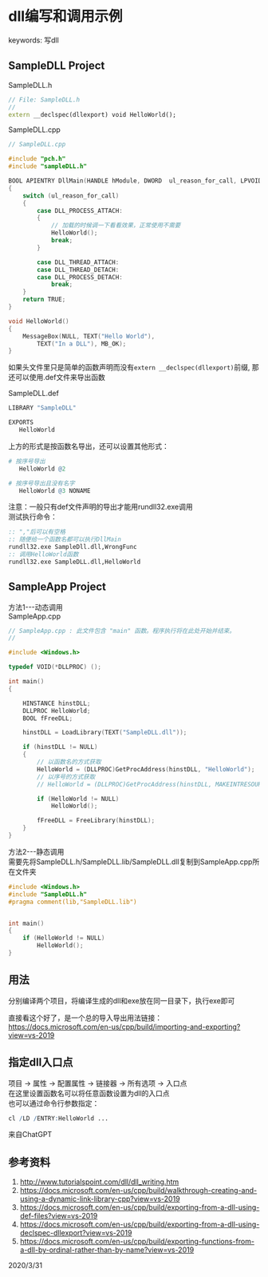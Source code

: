 # dll编写和调用示例

keywords: 写dll  

## SampleDLL Project

SampleDLL.h  
```cpp
// File: SampleDLL.h
//
extern __declspec(dllexport) void HelloWorld();
```

SampleDLL.cpp  
```cpp
// SampleDLL.cpp

#include "pch.h"
#include "sampleDLL.h"

BOOL APIENTRY DllMain(HANDLE hModule, DWORD  ul_reason_for_call, LPVOID lpReserved)
{
	switch (ul_reason_for_call)
	{
		case DLL_PROCESS_ATTACH:
		{
			// 加载的时候调一下看看效果，正常使用不需要
			HelloWorld();
			break;
		}

		case DLL_THREAD_ATTACH:
		case DLL_THREAD_DETACH:
		case DLL_PROCESS_DETACH:
			break;
	}
	return TRUE;
}

void HelloWorld()
{
	MessageBox(NULL, TEXT("Hello World"),
		TEXT("In a DLL"), MB_OK);
}
```

如果头文件里只是简单的函数声明而没有`extern __declspec(dllexport)`前缀, 那还可以使用.def文件来导出函数  

SampleDLL.def  
```r
LIBRARY "SampleDLL"

EXPORTS
   HelloWorld
```

上方的形式是按函数名导出，还可以设置其他形式：  
```r
# 按序号导出
   HelloWorld @2

# 按序号导出且没有名字
   HelloWorld @3 NONAME
```

注意：一般只有def文件声明的导出才能用rundll32.exe调用  
测试执行命令：  
```bat
:: ","后可以有空格
:: 随便给一个函数名都可以执行DllMain
rundll32.exe SampleDll.dll,WrongFunc
:: 调用HelloWorld函数
rundll32.exe SampleDLL.dll,HelloWorld
```


## SampleApp Project

方法1---动态调用  
SampleApp.cpp  
```cpp
// SampleApp.cpp : 此文件包含 "main" 函数。程序执行将在此处开始并结束。
//

#include <Windows.h>

typedef VOID(*DLLPROC) ();

int main()
{

	HINSTANCE hinstDLL;
	DLLPROC HelloWorld;
	BOOL fFreeDLL;

	hinstDLL = LoadLibrary(TEXT("SampleDLL.dll"));

	if (hinstDLL != NULL)
	{
	    // 以函数名的方式获取
		HelloWorld = (DLLPROC)GetProcAddress(hinstDLL, "HelloWorld");
		// 以序号的方式获取
		// HelloWorld = (DLLPROC)GetProcAddress(hinstDLL, MAKEINTRESOURCEA(1));

		if (HelloWorld != NULL)
			HelloWorld();

		fFreeDLL = FreeLibrary(hinstDLL);
	}
}
```

方法2---静态调用  
需要先将SampleDLL.h/SampleDLL.lib/SampleDLL.dll复制到SampleApp.cpp所在文件夹  
```cpp
#include <Windows.h>
#include "SampleDLL.h"
#pragma comment(lib,"SampleDLL.lib")


int main()
{
	if (HelloWorld != NULL)
		HelloWorld();
}

```

## 用法
分别编译两个项目，将编译生成的dll和exe放在同一目录下，执行exe即可  

直接看这个好了，是一个总的导入导出用法链接： https://docs.microsoft.com/en-us/cpp/build/importing-and-exporting?view=vs-2019  

## 指定dll入口点
项目 -> 属性 -> 配置属性 -> 链接器 -> 所有选项 -> 入口点  
在这里设置函数名可以将任意函数设置为dll的入口点  
也可以通过命令行参数指定：  
```r
cl /LD /ENTRY:HelloWorld ...
```
来自ChatGPT  

## 参考资料
1. http://www.tutorialspoint.com/dll/dll_writing.htm
2. https://docs.microsoft.com/en-us/cpp/build/walkthrough-creating-and-using-a-dynamic-link-library-cpp?view=vs-2019
3. https://docs.microsoft.com/en-us/cpp/build/exporting-from-a-dll-using-def-files?view=vs-2019
4. https://docs.microsoft.com/en-us/cpp/build/exporting-from-a-dll-using-declspec-dllexport?view=vs-2019
5. https://docs.microsoft.com/en-us/cpp/build/exporting-functions-from-a-dll-by-ordinal-rather-than-by-name?view=vs-2019


2020/3/31  
